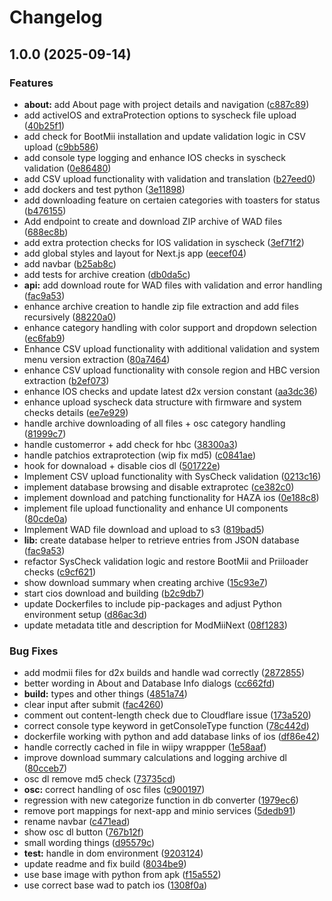 # Changelog

## 1.0.0 (2025-09-14)


### Features

* **about:** add About page with project details and navigation ([c887c89](https://github.com/jmischler72/mod-mii-next/commit/c887c89da227b6247a0317519a59c3da8e307957))
* add activeIOS and extraProtection options to syscheck file upload ([40b25f1](https://github.com/jmischler72/mod-mii-next/commit/40b25f1e68999c2464a7286035857ffa98ead095))
* add check for BootMii installation and update validation logic in CSV upload ([c9bb586](https://github.com/jmischler72/mod-mii-next/commit/c9bb58687993683aa8585cffd100401511c19258))
* add console type logging and enhance IOS checks in syscheck validation ([0e86480](https://github.com/jmischler72/mod-mii-next/commit/0e864808033884e317bcd43bd0bba4f5b3dfbb9e))
* add CSV upload functionality with validation and translation ([b27eed0](https://github.com/jmischler72/mod-mii-next/commit/b27eed05a7e8a2fd7e9057ced07b6fb3d1c4c454))
* add dockers and test python ([3e11898](https://github.com/jmischler72/mod-mii-next/commit/3e11898e8f16a675150d7302a031ab644b336c57))
* add downloading feature on certaien categories with toasters for status ([b476155](https://github.com/jmischler72/mod-mii-next/commit/b4761550458cb709b971c0bc80c9d63c10eef9d1))
* Add endpoint to create and download ZIP archive of WAD files ([688ec8b](https://github.com/jmischler72/mod-mii-next/commit/688ec8bb1c5dc98d257bfdeea4324d3315093cd6))
* add extra protection checks for IOS validation in syscheck ([3ef71f2](https://github.com/jmischler72/mod-mii-next/commit/3ef71f2418b66325c507b047e3ad4cfffe786d47))
* add global styles and layout for Next.js app ([eecef04](https://github.com/jmischler72/mod-mii-next/commit/eecef041436f31d8851168cec390b138c1d4ba97))
* add navbar ([b25ab8c](https://github.com/jmischler72/mod-mii-next/commit/b25ab8c4c745ff1c2b3602bc7cc08934ca44a0ad))
* add tests for archive creation ([db0da5c](https://github.com/jmischler72/mod-mii-next/commit/db0da5c9ed5757e666409ca2fb0c307a9926fb92))
* **api:** add download route for WAD files with validation and error handling ([fac9a53](https://github.com/jmischler72/mod-mii-next/commit/fac9a53daae52e2f10151fb345ba3abac6f12bb4))
* enhance archive creation to handle zip file extraction and add files recursively ([88220a0](https://github.com/jmischler72/mod-mii-next/commit/88220a0c975584fd92586ec2d587d3670695b434))
* enhance category handling with color support and dropdown selection ([ec6fab9](https://github.com/jmischler72/mod-mii-next/commit/ec6fab996f0af93c9ebf92adff1038b7aba32e28))
* Enhance CSV upload functionality with additional validation and system menu version extraction ([80a7464](https://github.com/jmischler72/mod-mii-next/commit/80a7464ef405c471f99dfc5fd69e710553b221f1))
* enhance CSV upload functionality with console region and HBC version extraction ([b2ef073](https://github.com/jmischler72/mod-mii-next/commit/b2ef0731dbbbd420f38f0dc9704e27b63ca0c252))
* enhance IOS checks and update latest d2x version constant ([aa3dc36](https://github.com/jmischler72/mod-mii-next/commit/aa3dc36693b59ef9f84a6cf214fdfb1ec8ed3917))
* enhance upload syscheck data structure with firmware and system checks details ([ee7e929](https://github.com/jmischler72/mod-mii-next/commit/ee7e92933c90bf9b5cedf7fc9c492b903c639cc8))
* handle archive downloading of all files + osc category handling ([81999c7](https://github.com/jmischler72/mod-mii-next/commit/81999c749ba5059a26aa2b747d7e20a70a07e811))
* handle customerror + add check for hbc ([38300a3](https://github.com/jmischler72/mod-mii-next/commit/38300a3474394c4cdb48012e2b4efa6881642445))
* handle patchios extraprotection (wip fix md5) ([c0841ae](https://github.com/jmischler72/mod-mii-next/commit/c0841aeb32ce236301a7a0edfcafbadd393c1168))
* hook for downaload + disable cios dl ([501722e](https://github.com/jmischler72/mod-mii-next/commit/501722e13291caa02b1758ef93ffa921725d0237))
* Implement CSV upload functionality with SysCheck validation ([0213c16](https://github.com/jmischler72/mod-mii-next/commit/0213c16c61d72ab32ce60e22cb04c4041a0d5cde))
* implement database browsing and disable extraprotec ([ce382c0](https://github.com/jmischler72/mod-mii-next/commit/ce382c03beb1e3b06604af2efca7aeced2e31a7a))
* implement download and patching functionality for HAZA ios ([0e188c8](https://github.com/jmischler72/mod-mii-next/commit/0e188c8494f77a6c1e9ac87c5ea79cc9f4fc2245))
* implement file upload functionality and enhance UI components ([80cde0a](https://github.com/jmischler72/mod-mii-next/commit/80cde0a62df9ad65d1844568702bc5b8aff589fb))
* Implement WAD file download and upload to s3 ([819bad5](https://github.com/jmischler72/mod-mii-next/commit/819bad589a641442d9f389275ca14ec410f9f086))
* **lib:** create database helper to retrieve entries from JSON database ([fac9a53](https://github.com/jmischler72/mod-mii-next/commit/fac9a53daae52e2f10151fb345ba3abac6f12bb4))
* refactor SysCheck validation logic and restore BootMii and Priiloader checks ([c9cf621](https://github.com/jmischler72/mod-mii-next/commit/c9cf6216109a2c32ac6d93c6d7138d684567b059))
* show download summary  when creating archive ([15c93e7](https://github.com/jmischler72/mod-mii-next/commit/15c93e7b009db6b0a83ffbcbb1f0c9c9e127c622))
* start cios download and building ([b2c9db7](https://github.com/jmischler72/mod-mii-next/commit/b2c9db7ec4e2facca83096077d28fee8445efb3c))
* update Dockerfiles to include pip-packages and adjust Python environment setup ([d86ac3d](https://github.com/jmischler72/mod-mii-next/commit/d86ac3d90a98bf44ae69f300d20070eb7f33d4d1))
* update metadata title and description for ModMiiNext ([08f1283](https://github.com/jmischler72/mod-mii-next/commit/08f1283c79798ce28a0bea9008deed69a2af0c4f))


### Bug Fixes

* add modmii files for d2x builds and handle wad correctly ([2872855](https://github.com/jmischler72/mod-mii-next/commit/2872855ba5b2b8c477e7edcec00320fb3ec39a24))
* better wording in About and Database Info dialogs ([cc662fd](https://github.com/jmischler72/mod-mii-next/commit/cc662fdbeddf30e385b5c0c8cfb21a1f3a7d7244))
* **build:** types and other things ([4851a74](https://github.com/jmischler72/mod-mii-next/commit/4851a741ac9589d504aa708dd46930c686229418))
* clear input after submit ([fac4260](https://github.com/jmischler72/mod-mii-next/commit/fac42603799f74d977a026ba787e3ef1b60469bc))
* comment out content-length check due to Cloudflare issue ([173a520](https://github.com/jmischler72/mod-mii-next/commit/173a520a3dfdc111ccf4fa8286564081378422c3))
* correct console type keyword in getConsoleType function ([78c442d](https://github.com/jmischler72/mod-mii-next/commit/78c442df759f8d74bf089aa3d60571fb391f4f7d))
* dockerfile working with python and add database links of ios ([df86e42](https://github.com/jmischler72/mod-mii-next/commit/df86e4214a6d4ce52aaa962e39634b4fd6e7d239))
* handle correctly cached in file in wiipy wrappper ([1e58aaf](https://github.com/jmischler72/mod-mii-next/commit/1e58aaf5f4fda2ab1f9a81d200efbfd57c9c6768))
* improve download summary calculations and logging archive dl ([80cceb7](https://github.com/jmischler72/mod-mii-next/commit/80cceb731f91e706fbb348e34c9a494178c649ca))
* osc dl remove md5 check ([73735cd](https://github.com/jmischler72/mod-mii-next/commit/73735cd36444a64b2ce43c3e6557fdd7b05e4cc9))
* **osc:** correct handling of osc files ([c900197](https://github.com/jmischler72/mod-mii-next/commit/c90019780c7939a14ef5d929ed57f4583936bf2f))
* regression with new categorize function in db converter ([1979ec6](https://github.com/jmischler72/mod-mii-next/commit/1979ec63f11a866a00aea898447f773e0924d907))
* remove port mappings for next-app and minio services ([5dedb91](https://github.com/jmischler72/mod-mii-next/commit/5dedb91b3827ca0d6d3589a77ccb818c24172d99))
* rename navbar ([c471ead](https://github.com/jmischler72/mod-mii-next/commit/c471ead3ce9545912198a3c910f1fae71e1a4fec))
* show osc dl button ([767b12f](https://github.com/jmischler72/mod-mii-next/commit/767b12f04b6fb6b7a44e2a6ecce3be4917650833))
* small wording things ([d95579c](https://github.com/jmischler72/mod-mii-next/commit/d95579cc710638709c4505edb16b5affbf9fb424))
* **test:** handle in dom environment ([9203124](https://github.com/jmischler72/mod-mii-next/commit/920312481ae912cafe32d58f978cca83b58ddf90))
* update readme and fix build ([8034be9](https://github.com/jmischler72/mod-mii-next/commit/8034be91c672f53a76c08f9ddcc3bb288fb04a25))
* use base image with python from apk ([f15a552](https://github.com/jmischler72/mod-mii-next/commit/f15a5523f3225617c4137a73574d0d5a7e6509f0))
* use correct base wad to patch ios ([1308f0a](https://github.com/jmischler72/mod-mii-next/commit/1308f0a3c5994dcf865d4a1dad22a1d797d31e76))
